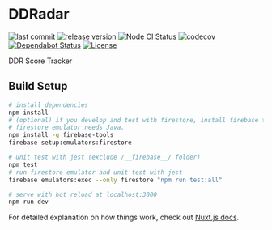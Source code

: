 # DDRadar

[![last commit](https://img.shields.io/github/last-commit/ddradar/ddradar "last commit")](https://staging.ddradar.app/)
[![release version](https://img.shields.io/github/v/release/ddradar/ddradar "release version")](https://ddradar.app/)
[![Node CI Status](https://github.com/ddradar/ddradar/workflows/Node%20CI/badge.svg "Node CI Status")](https://github.com/ddradar/ddradar/actions?query=workflow%3A%22Node+CI%22)
[![codecov](https://codecov.io/gh/ddradar/ddradar/branch/master/graph/badge.svg)](https://codecov.io/gh/ddradar/ddradar)
[![Dependabot Status](https://api.dependabot.com/badges/status?host=github&repo=ddradar/ddradar)](https://dependabot.com)
[![License](https://img.shields.io/github/license/ddradar/ddradar)](LICENSE)

DDR Score Tracker

## Build Setup

``` bash
# install dependencies
npm install
# (optional) if you develop and test with firestore, install firebase tool.
# firestore emulator needs Java.
npm install -g firebase-tools
firebase setup:emulators:firestore

# unit test with jest (exclude /__firebase__/ folder)
npm test
# run firestore emulator and unit test with jest
firebase emulators:exec --only firestore "npm run test:all"

# serve with hot reload at localhost:3000
npm run dev
```

For detailed explanation on how things work, check out [Nuxt.js docs](https://nuxtjs.org).
